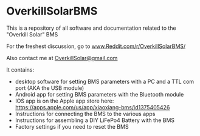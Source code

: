 # OverkillSolarBMS

This is a repository of all software and documentation related to the "Overkill Solar" BMS

For the freshest discussion, go to www.Reddit.com/r/OverkillSolarBMS/

Also contact me at OverkillSolar@gmail.com

It contains:

- desktop software for setting BMS parameters with a PC and a TTL com port (AKA the USB module)
- Android app for setting BMS parameters with the Bluetooth module 
- IOS app is on the Apple app store here: https://apps.apple.com/us/app/xiaoxiang-bms/id1375405426
- Instructions for connecting the BMS to the various apps
- Instructions for assembling a DIY LiFePo4 Battery with the BMS
- Factory settings if you need to reset the BMS
